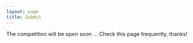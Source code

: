 ```yaml
---
layout: page
title: Submit
---
```


The competition will be open soon ... Check this page frequently, thanks!
